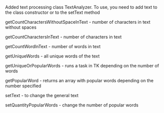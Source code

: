 Added text processing class TextAnalyzer. To use, you need to add text to the class constructor or to the setText method

getCountCharactersWithoutSpaceInText - number of characters in text without spaces

getCountCharactersInText - number of characters in text

getCountWordInText - number of words in text

getUniqueWords - all unique words of the text

getUniqueOrPopularWords - runs a task in TK depending on the number of words

getPopularWord - returns an array with popular words depending on the number specified

setText - to change the general text

setQuantityPopularWords - change the number of popular words
